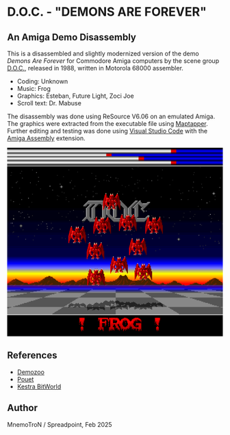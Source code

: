 # D.O.C. - "DEMONS ARE FOREVER"
## An Amiga Demo Disassembly

This is a disassembled and slightly modernized version
of the demo *Demons Are Forever* for Commodore Amiga
computers by the scene group
[D.O.C.](https://demozoo.org/groups/650/), released in
1988, written in Motorola 68000 assembler.

- Coding: Unknown
- Music: Frog
- Graphics: Esteban, Future Light, Zoci Joe
- Scroll text: Dr. Mabuse

The disassembly was done using ReSource V6.06 on an emulated
Amiga. The graphics were extracted from the executable file
using [Maptapper](https://codetapper.com/amiga/maptapper/).
Further editing and testing was done using
[Visual Studio Code](https://code.visualstudio.com/) with the
[Amiga Assembly](https://github.com/prb28/vscode-amiga-assembly)
extension.

![Screenshot of Demons Are Forever demo](screenshot.png)

## References

* [Demozoo](https://demozoo.org/productions/29067/)
* [Pouet](https://www.pouet.net/prod.php?which=7066)
* [Kestra BitWorld](http://janeway.exotica.org.uk/release.php?id=269)

## Author
MnemoTroN / Spreadpoint, Feb 2025
